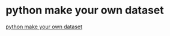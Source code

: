 # python make your own dataset
[python make your own dataset](https://aiwithcloud.com/2022/09/16/python_make_your_own_dataset/)